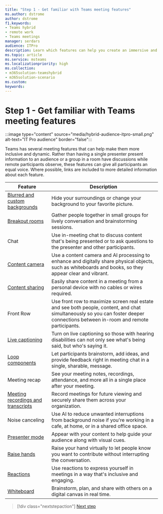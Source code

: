 ```yaml
---
title: "Step 1 - Get familiar with Teams meeting features"
ms.author: dstrome
author: dstrome
f1.keywords:
- Teams hybrid
- remote work
- Teams meetings
manager: serdars
audience: ITPro
description: Learn which features can help you create an immersive and inclusive Teams Rooms meeting experience.
ms.topic: article
ms.service: msteams
ms.localizationpriority: high
ms.collection:
- m365solution-teamshybrid
- m365solution-scenario
ms.custom: 
keywords: 
---
```


# Step 1 - Get familiar with Teams meeting features

:::image type="content" source="media/hybrid-audience-itpro-small.png" alt-text="IT Pro audience" border="false":::

Teams has several meeting features that can help make them more inclusive and dynamic. Rather than having a single presenter present information to an audience or a group in a room have discussions while remote participants observe, these features can give all participants an equal voice. Where possible, links are included to more detailed information about each feature.

| Feature                                                                                                         | Description                                                                                                                                                                      |
|-----------------------------------------------------------------------------------------------------------------|----------------------------------------------------------------------------------------------------------------------------------------------------------------------------------|
| [Blurred and custom backgrounds](https://support.microsoft.com/office/f77a2381-443a-499d-825e-509a140f4780)     | Hide your surroundings or change your background to your favorite picture.                                                                                                       |
| [Breakout rooms](using-breakout-rooms.md)                                                                       | Gather people together in small groups for lively conversation and brainstorming sessions.                                                                                       |
| Chat                                                                                                            | Use in-meeting chat to discuss content that's being presented or to ask questions to the presenter and other participants.                                                       |
| [Content camera](rooms/content-camera.md)                                                                       | Use a content camera and AI processing to enhance and digitally share physical objects, such as whiteboards and books, so they appear clear and vibrant.                         |
| [Content sharing](https://support.microsoft.com/office/fcc2bf59-aecd-4481-8f99-ce55dd836ce8)                    | Easily share content in a meeting from a personal device with no cables or wires required.                                                                                       |
| Front Row                                                                                                       | Use front row to maximize screen real estate and see both people, content, and chat simultaneously so you can foster deeper connections between in-room and remote participants. |
| [Live captioning](https://support.microsoft.com/office/4be2d304-f675-4b57-8347-cbd000a21260)                    | Turn on live captioning so those with hearing disabilities can not only see what's being said, but who's saying it.                                                              |
| [Loop components](https://support.microsoft.com/office/ee2a584b-5785-4dd6-8a2d-956131a29c81)                    | Let participants brainstorm, add ideas, and provide feedback right in meeting chat in a single, sharable, message.                                                               |
| Meeting recap                                                                                                   | See your meeting notes, recordings, attendance, and more all in a single place after your meeting.                                                                               |
| [Meeting recordings and transcripts](https://support.microsoft.com/office/34dfbe7f-b07d-4a27-b4c6-de62f1348c24) | Record meetings for future viewing and securely share them across your organization.                                                                                             |
| Noise canceling                                                                                                 | Use AI to reduce unwanted interruptions from background noise if you're working in a cafe, at home, or in a shared office space.                                                 |
| [Presenter mode](https://support.microsoft.com/office/a3599bcb-bb35-4e9c-8dbb-72775eb91e04)                     | Appear with your content to help guide your audience along with visual cues.                                                                                                     |
| [Raise hands](https://support.microsoft.com/office/bb2dd8e1-e6bd-43a6-85cf-30822667b372)                        | Raise your hand virtually to let people know you want to contribute without interrupting the conversation.                                                                       |
| [Reactions](https://support.microsoft.com/office/a8323a40-3d07-4129-934b-305370a36e21)                          | Use reactions to express yourself in meetings in a way that's inclusive and engaging.                                                                                            |
| [Whiteboard](https://support.microsoft.com/whiteboard)                                                          | Brainstorm, plan, and share with others on a digital canvas in real time.                                                                                                        |

> [!div class="nextstepaction"]
> [Next step](hybrid-meetings-educate-participants.md)

